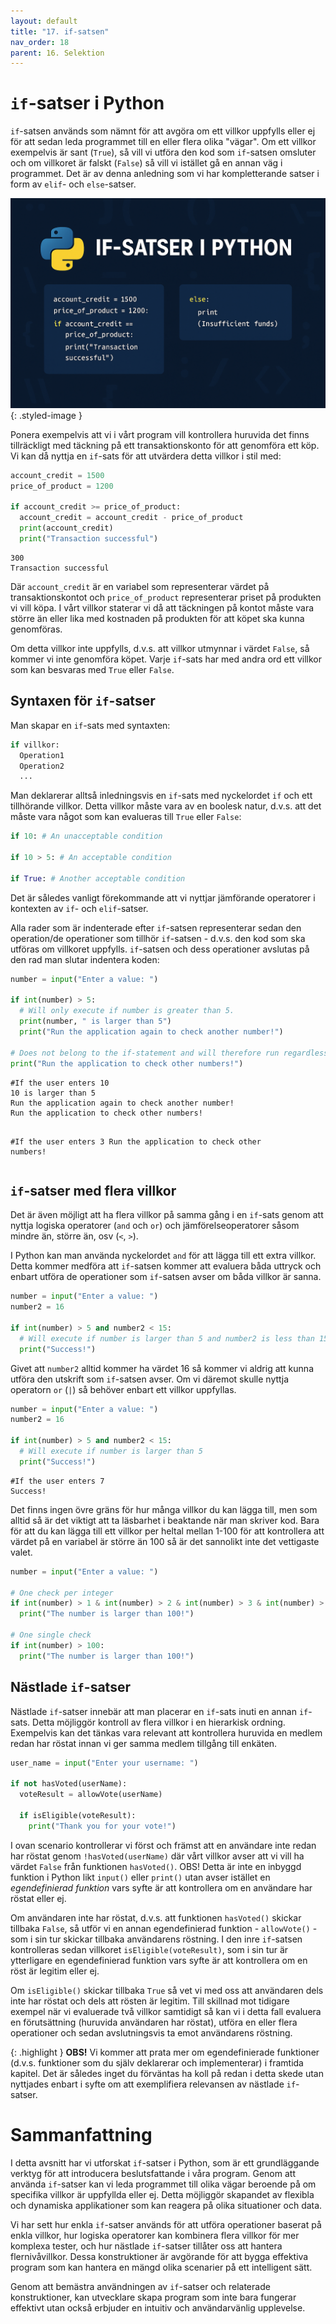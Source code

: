 ```yaml
---
layout: default
title: "17. if-satsen"
nav_order: 18
parent: 16. Selektion
---
```


# `if`-satser i Python
`if`-satsen används som nämnt för att avgöra om ett villkor uppfylls eller ej för att sedan leda programmet till en eller flera olika "vägar". Om ett villkor exempelvis är sant (`True`), så vill vi utföra den kod som `if`-satsen omsluter och om villkoret är falskt (`False`) så vill vi istället gå en annan väg i programmet. Det är av denna anledning som vi har kompletterande satser i form av `elif`- och `else`-satser.

![Selection](../../assets/images/banners/ch17.png){: .styled-image }

Ponera exempelvis att vi i vårt program vill kontrollera huruvida det finns tillräckligt med täckning på ett transaktionskonto för att genomföra ett köp. Vi kan då nyttja en `if`-sats för att utvärdera detta villkor i stil med:
```python
account_credit = 1500 
price_of_product = 1200

if account_credit >= price_of_product:
  account_credit = account_credit - price_of_product
  print(account_credit)
  print("Transaction successful")
```
<div class="code-example" markdown="1">
<pre><code>300
Transaction successful</code></pre>
</div>

Där `account_credit` är en variabel som representerar värdet på transaktionskontot och `price_of_product` representerar priset på produkten vi vill köpa. I vårt villkor staterar vi då att täckningen på kontot måste vara större än eller lika med kostnaden på produkten för att köpet ska kunna genomföras.

Om detta villkor inte uppfylls, d.v.s. att villkor utmynnar i värdet `False`, så kommer vi inte genomföra köpet. Varje `if`-sats har med andra ord ett villkor som kan besvaras med `True` eller `False`.

## Syntaxen för `if`-satser
Man skapar en `if`-sats med syntaxten:
```python
if villkor:
  Operation1
  Operation2
  ...
```

Man deklarerar alltså inledningsvis en `if`-sats med nyckelordet `if` och ett tillhörande villkor. Detta villkor måste vara av en boolesk natur, d.v.s. att det måste vara något som kan evalueras till `True` eller `False`:
```python
if 10: # An unacceptable condition

if 10 > 5: # An acceptable condition

if True: # Another acceptable condition
```
Det är således vanligt förekommande att vi nyttjar jämförande operatorer i kontexten av `if`- och `elif`-satser.

Alla rader som är indenterade efter `if`-satsen representerar sedan den operation/de operationer som tillhör `if`-satsen - d.v.s. den kod som ska utföras om villkoret uppfylls. `if`-satsen och dess operationer avslutas på den rad man slutar indentera koden:
```python
number = input("Enter a value: ")

if int(number) > 5:
  # Will only execute if number is greater than 5.
  print(number, " is larger than 5") 
  print("Run the application again to check another number!") 

# Does not belong to the if-statement and will therefore run regardless of whether the if-statement evaluates to True or False.
print("Run the application to check other numbers!") 
```
<div class="code-example" markdown="1">
<pre><code>#If the user enters 10
10 is larger than 5
Run the application again to check another number!
Run the application to check other numbers!

#If the user enters 3
Run the application to check other numbers!</code></pre>
</div>

## `if`-satser med flera villkor
Det är även möjligt att ha flera villkor på samma gång i en `if`-sats genom att nyttja logiska operatorer (`and` och `or`) och jämförelseoperatorer såsom mindre än, större än, osv (`<`, `>`). 

I Python kan man använda nyckelordet `and`  för att lägga till ett extra villkor. Detta kommer medföra att `if`-satsen kommer att evaluera båda uttryck och enbart utföra de operationer som `if`-satsen avser om båda villkor är sanna.
```python
number = input("Enter a value: ")
number2 = 16

if int(number) > 5 and number2 < 15:
  # Will execute if number is larger than 5 and number2 is less than 15
  print("Success!")
```

Givet att `number2` alltid kommer ha värdet 16 så kommer vi aldrig att kunna utföra den utskrift som `if`-satsen avser. Om vi däremot skulle nyttja operatorn `or` (`|`) så behöver enbart ett villkor uppfyllas.
```python
number = input("Enter a value: ")
number2 = 16

if int(number) > 5 and number2 < 15:
  # Will execute if number is larger than 5
  print("Success!") 
```
<div class="code-example" markdown="1">
<pre><code>#If the user enters 7
Success!</code></pre>
</div>

Det finns ingen övre gräns för hur många villkor du kan lägga till, men som alltid så är det viktigt att ta läsbarhet i beaktande när man skriver kod. Bara för att du kan lägga till ett villkor per heltal mellan 1-100 för att kontrollera att värdet på en variabel är större än 100 så är det sannolikt inte det vettigaste valet.
```python
number = input("Enter a value: ")

# One check per integer
if int(number) > 1 & int(number) > 2 & int(number) > 3 & int(number) > 4 & ...:
  print("The number is larger than 100!")

# One single check
if int(number) > 100:
  print("The number is larger than 100!")
```

## Nästlade `if`-satser
Nästlade `if`-satser innebär att man placerar en `if`-sats inuti en annan `if`-sats. Detta möjliggör kontroll av flera villkor i en hierarkisk ordning. Exempelvis kan det tänkas vara relevant att kontrollera huruvida en medlem redan har röstat innan vi ger samma medlem tillgång till enkäten.
```python
user_name = input("Enter your username: ")

if not hasVoted(userName):
  voteResult = allowVote(userName)

  if isEligible(voteResult):
    print("Thank you for your vote!")
```
I ovan scenario kontrollerar vi först och främst att en användare inte redan har röstat genom `!hasVoted(userName)` där vårt villkor avser att vi vill ha värdet `False` från funktionen `hasVoted()`. OBS! Detta är inte en inbyggd funktion i Python likt `input()` eller `print()` utan avser istället en _egendefinierad funktion_ vars syfte är att kontrollera om en användare har röstat eller ej.

Om användaren inte har röstat, d.v.s. att funktionen `hasVoted()` skickar tillbaka `False`, så utför vi en annan egendefinierad funktion - `allowVote()` - som i sin tur skickar tillbaka användarens röstning. I den inre `if`-satsen kontrolleras sedan villkoret `isEligible(voteResult)`, som i sin tur är ytterligare en egendefinierad funktion vars syfte är att kontrollera om en röst är legitim eller ej.

Om `isEligible()` skickar tillbaka `True` så vet vi med oss att användaren dels inte har röstat och dels att rösten är legitim. Till skillnad mot tidigare exempel när vi evaluerade två villkor samtidigt så kan vi i detta fall evaluera en förutsättning (huruvida användaren har röstat), utföra en eller flera operationer och sedan avslutningsvis ta emot användarens röstning.

{: .highlight }
**OBS!** Vi kommer att prata mer om egendefinierade funktioner (d.v.s. funktioner som du själv deklarerar och implementerar) i framtida kapitel. Det är således inget du förväntas ha koll på redan i detta skede utan nyttjades enbart i syfte om att exemplifiera relevansen av nästlade `if`-satser.

# Sammanfattning
I detta avsnitt har vi utforskat `if`-satser i Python, som är ett grundläggande verktyg för att introducera beslutsfattande i våra program. Genom att använda `if`-satser kan vi leda programmet till olika vägar beroende på om specifika villkor är uppfyllda eller ej. Detta möjliggör skapandet av flexibla och dynamiska applikationer som kan reagera på olika situationer och data.

Vi har sett hur enkla `if`-satser används för att utföra operationer baserat på enkla villkor, hur logiska operatorer kan kombinera flera villkor för mer komplexa tester, och hur nästlade `if`-satser tillåter oss att hantera flernivåvillkor. Dessa konstruktioner är avgörande för att bygga effektiva program som kan hantera en mängd olika scenarier på ett intelligent sätt.

Genom att bemästra användningen av `if`-satser och relaterade konstruktioner, kan utvecklare skapa program som inte bara fungerar effektivt utan också erbjuder en intuitiv och användarvänlig upplevelse.